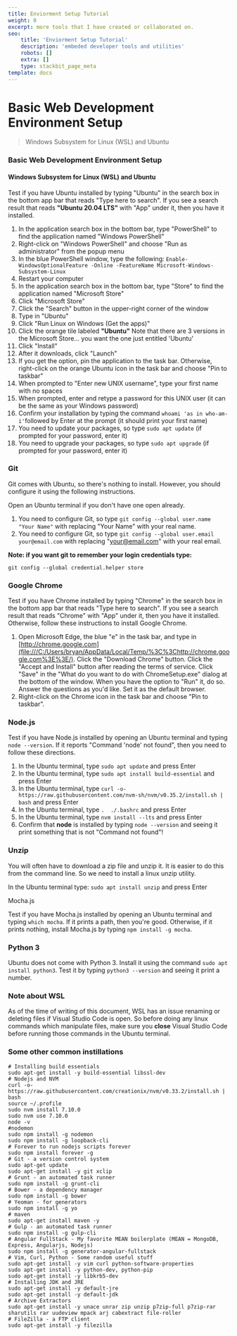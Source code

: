 ```yaml
---
title: Enviorment Setup Tutorial
weight: 0
excerpt: more tools that I have created or collaborated on.
seo:
    title: 'Enviorment Setup Tutorial'
    description: 'embeded developer tools and utilities'
    robots: []
    extra: []
    type: stackbit_page_meta
template: docs
---
```



# Basic Web Development Environment Setup


> Windows Subsystem for Linux (WSL) and Ubuntu


### Basic Web Development Environment Setup

#### Windows Subsystem for Linux (WSL) and  Ubuntu

 

Test if you have Ubuntu installed by typing "Ubuntu" in the search box in the bottom app bar that reads "Type here to search". If you see a search result that reads  **"Ubuntu 20.04 LTS"**  with "App" under it, then you have it installed.

 

1.  In the application search box in the bottom bar, type "PowerShell" to find the application named "Windows PowerShell"
2.  Right-click on "Windows PowerShell" and choose "Run as administrator" from the popup menu
3.  In the blue PowerShell window, type the following:  `Enable-WindowsOptionalFeature -Online -FeatureName Microsoft-Windows-Subsystem-Linux`
4.  Restart your computer
5.  In the application search box in the bottom bar, type "Store" to find the application named "Microsoft Store"
6.  Click "Microsoft Store"
7.  Click the "Search" button in the upper-right corner of the window
8.  Type in "Ubuntu"
9.  Click "Run Linux on Windows (Get the apps)"
10. Click the orange tile labeled  **"Ubuntu"**  Note that there are 3 versions in the Microsoft Store... you want the one just entitled 'Ubuntu'
11. Click "Install"
12. After it downloads, click "Launch"
13. If you get the option, pin the application to the task bar. Otherwise, right-click on the orange Ubuntu icon in the task bar and choose "Pin to taskbar"
14. When prompted to "Enter new UNIX username", type your first name with no spaces
15. When prompted, enter and retype a password for this UNIX user (it can be the same as your Windows password)
16. Confirm your installation by typing the command  `whoami 'as in who-am-i'`followed by Enter at the prompt (it should print your first name)
17. You need to update your packages, so type  `sudo apt update`  (if prompted for your password, enter it)
18. You need to upgrade your packages, so type  `sudo apt upgrade`  (if prompted for your password, enter it)

### Git

Git comes with Ubuntu, so there's nothing to install. However, you should configure it using the following instructions.

 Open an Ubuntu terminal if you don't have one open already.

1.  You need to configure Git, so type  `git config --global user.name "Your Name"`  with replacing "Your Name" with your real name.
2.  You need to configure Git, so type  `git config --global user.email your@email.com`  with replacing "<your@email.com>" with your real email.

**Note: if you want git to remember your login credentials type:**

```
git config --global credential.helper store
```

 

### Google Chrome

Test if you have Chrome installed by typing "Chrome" in the search box in the bottom app bar that reads "Type here to search". If you see a search result that reads "Chrome" with "App" under it, then you have it installed. Otherwise, follow these instructions to install Google Chrome.

 

1.  Open Microsoft Edge, the blue "e" in the task bar, and type in  [http://chrome.google.com](file:///C:/Users/bryan/AppData/Local/Temp/%3C%3Chttp://chrome.google.com%3E%3E/). Click the "Download Chrome" button. Click the "Accept and Install" button after reading the terms of service. Click "Save" in the "What do you want to do with ChromeSetup.exe" dialog at the bottom of the window. When you have the option to "Run" it, do so. Answer the questions as you'd like. Set it as the default browser.
2.  Right-click on the Chrome icon in the task bar and choose "Pin to taskbar".

### Node.js

Test if you have Node.js installed by opening an Ubuntu terminal and typing  `node --version`. If it reports "Command 'node' not found", then you need to follow these directions.

1.  In the Ubuntu terminal, type  `sudo apt update`  and press Enter
2.  In the Ubuntu terminal, type  `sudo apt install build-essential`  and press Enter
3.  In the Ubuntu terminal, type  `curl -o- https://raw.githubusercontent.com/nvm-sh/nvm/v0.35.2/install.sh | bash`  and press Enter
4.  In the Ubuntu terminal, type  `.  ./.bashrc`  and press Enter
5.  In the Ubuntu terminal, type  `nvm install --lts`  and press Enter
6.  Confirm that  **node**  is installed by typing  `node --version`  and seeing it print something that is not "Command not found"!

### Unzip

You will often have to download a zip file and unzip it. It is easier to do this from the command line. So we need to install a linux unzip utility.

 In the Ubuntu terminal type:  `sudo apt install unzip`  and press Enter

 Mocha.js

Test if you have Mocha.js installed by opening an Ubuntu terminal and typing  `which mocha`. If it prints a path, then you're good. Otherwise, if it prints nothing, install Mocha.js by typing  `npm install -g mocha`.

 

### Python 3

Ubuntu does not come with Python 3. Install it using the command  `sudo apt install python3`. Test it by typing  `python3 --version`  and seeing it print a number.

 

### Note about  WSL

 

As of the time of writing of this document, WSL has an issue renaming or deleting files if Visual Studio Code is open. So before doing any linux commands which manipulate files, make sure you  **close**  Visual Studio Code before running those commands in the Ubuntu terminal.

 

### Some other common instillations

```
# Installing build essentials
sudo apt-get install -y build-essential libssl-dev
# Nodejs and NVM
curl -o- https://raw.githubusercontent.com/creationix/nvm/v0.33.2/install.sh | bash
source ~/.profile
sudo nvm install 7.10.0
sudo nvm use 7.10.0
node -v
#nodemon
sudo npm install -g nodemon
sudo npm install -g loopback-cli
# Forever to run nodejs scripts forever
sudo npm install forever -g
# Git - a version control system
sudo apt-get update
sudo apt-get install -y git xclip
# Grunt - an automated task runner
sudo npm install -g grunt-cli
# Bower - a dependency manager
sudo npm install -g bower
# Yeoman - for generators
sudo npm install -g yo
# maven
sudo apt-get install maven -y
# Gulp - an automated task runner
sudo npm install -g gulp-cli
# Angular FullStack - My favorite MEAN boilerplate (MEAN = MongoDB, Express, Angularjs, Nodejs)
sudo npm install -g generator-angular-fullstack
# Vim, Curl, Python - Some random useful stuff
sudo apt-get install -y vim curl python-software-properties
sudo apt-get install -y python-dev, python-pip
sudo apt-get install -y libkrb5-dev
# Installing JDK and JRE
sudo apt-get install -y default-jre
sudo apt-get install -y default-jdk
# Archive Extractors
sudo apt-get install -y unace unrar zip unzip p7zip-full p7zip-rar sharutils rar uudeview mpack arj cabextract file-roller
# FileZilla - a FTP client
sudo apt-get install -y filezilla
```
